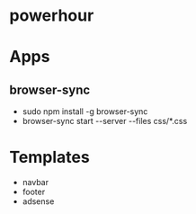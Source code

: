 powerhour
=========

# Apps
## browser-sync
* sudo npm install -g browser-sync
* browser-sync start --server --files css/*.css

# Templates
* navbar
* footer
* adsense

